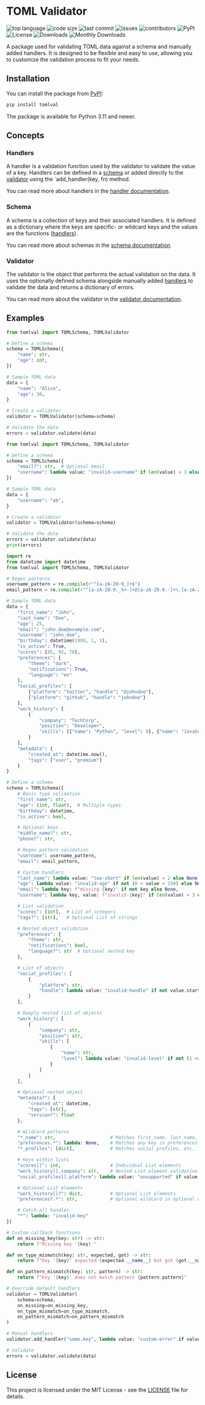 # TOML Validator

![top language](https://img.shields.io/github/languages/top/marcusfrdk/tomlval)
![code size](https://img.shields.io/github/languages/code-size/marcusfrdk/tomlval)
![last commit](https://img.shields.io/github/last-commit/marcusfrdk/tomlval)
![issues](https://img.shields.io/github/issues/marcusfrdk/tomlval)
![contributors](https://img.shields.io/github/contributors/marcusfrdk/tomlval)
![PyPI](https://img.shields.io/pypi/v/tomlval)
![License](https://img.shields.io/github/license/marcusfrdk/tomlval)
![Downloads](https://static.pepy.tech/badge/tomlval)
![Monthly Downloads](https://static.pepy.tech/badge/tomlval/month)

A package used for validating TOML data against a schema and manually added handlers. It is designed to be flexible and easy to use, allowing you to customize the validation process to fit your needs.

## Installation

You can install the package from [PyPI](https://pypi.org/project/tomlval/):

```bash
pip install tomlval
```

The package is available for Python 3.11 and newer.

## Concepts

### Handlers

A handler is a validation function used by the validator to validate the value of a key. Handlers can be defined in a [schema](docs/SCHEMA.md) or added directly to the [validator](docs/VALIDATOR.md) using the `add_handler(key, fn) method.

You can read more about handlers in the [handler documentation](docs/HANDLER.md).

### Schema

A schema is a collection of keys and their associated handlers. It is defined as a dictionary where the keys are specific- or wildcard keys and the values are the functions ([handlers](docs/HANDLER.md)).

You can read more about schemas in the [schema documentation](docs/SCHEMA.md).

### Validator

The validator is the object that performs the actual validation on the data. It uses the optionally defined schema alongside manually added [handlers](docs/HANDLER.md) to validate the data and returns a dictionary of errors.

You can read more about the validator in the [validator documentation](docs/VALIDATOR.md).

## Examples

```python
from tomlval import TOMLSchema, TOMLValidator

# Define a schema
schema = TOMLSchema({
    "name": str,
    "age": int,
})

# Sample TOML data
data = {
    "name": "Alice",
    "age": 30,
}

# Create a validator
validator = TOMLValidator(schema=schema)

# Validate the data
errors = validator.validate(data)
```

```python
from tomlval import TOMLSchema, TOMLValidator

# Define a schema
schema = TOMLSchema({
    "email?": str,  # Optional email
    "username": lambda value: "invalid-username" if len(value) < 3 else None,  # Custom handler
})

# Sample TOML data
data = {
    "username": "ab",
}

# Create a validator
validator = TOMLValidator(schema=schema)

# Validate the data
errors = validator.validate(data)
print(errors)
```

```python
import re
from datetime import datetime
from tomlval import TOMLSchema, TOMLValidator

# Regex patterns
username_pattern = re.compile(r"^[a-zA-Z0-9_]+$")
email_pattern = re.compile(r"^[a-zA-Z0-9._%+-]+@[a-zA-Z0-9.-]+\.[a-zA-Z]{2,}$")

# Sample TOML data
data = {
    "first_name": "John",
    "last_name": "Doe",
    "age": 25,
    "email": "john.doe@example.com",
    "username": "john_doe",
    "birthday": datetime(1999, 1, 1),
    "is_active": True,
    "scores": [85, 92, 78],
    "preferences": {
        "theme": "dark",
        "notifications": True,
        "language": "en"
    },
    "social_profiles": [
        {"platform": "twitter", "handle": "@johndoe"},
        {"platform": "github", "handle": "johndoe"}
    ],
    "work_history": [
        {
            "company": "TechCorp",
            "position": "Developer",
            "skills": [{"name": "Python", "level": 8}, {"name": "JavaScript", "level": 7}]
        }
    ],
    "metadata": {
        "created_at": datetime.now(),
        "tags": ["user", "premium"]
    }
}

# Define a schema
schema = TOMLSchema({
    # Basic type validation
    "first_name": str,
    "age": (int, float),  # Multiple types
    "birthday": datetime,
    "is_active": bool,

    # Optional keys
    "middle_name?": str,
    "phone?": str,

    # Regex pattern validation
    "username": username_pattern,
    "email": email_pattern,

    # Custom handlers
    "last_name": lambda value: "too-short" if len(value) < 2 else None,
    "age": lambda value: "invalid-age" if not (0 < value < 150) else None,
    "email": lambda key: f"missing-{key}" if not key else None,
    "username": lambda key, value: f"invalid-{key}" if len(value) < 3 else None,

    # List validation
    "scores": [int],  # List of integers
    "tags?": [str],   # Optional List of strings

    # Nested object validation
    "preferences": {
        "theme": str,
        "notifications": bool,
        "language?": str  # Optional nested key
    },

    # List of objects
    "social_profiles": [
        {
            "platform": str,
            "handle": lambda value: "invalid-handle" if not value.startswith("@") else None
        }
    ],

    # Deeply nested list of objects
    "work_history": [
        {
            "company": str,
            "position": str,
            "skills": [
                {
                    "name": str,
                    "level": lambda value: "invalid-level" if not (1 <= value <= 10) else None
                }
            ]
        }
    ],

    # Optional nested object
    "metadata?": {
        "created_at": datetime,
        "tags": [str],
        "version?": float
    },

    # Wildcard patterns
    "*_name": str,                    # Matches first_name, last_name, etc.
    "preferences.*": lambda: None,    # Matches any key in preferences
    "*_profiles": [dict],             # Matches social_profiles, etc.

    # Keys within lists
    "scores[]": int,                  # Individual List elements
    "work_history[].company": str,    # Nested List element validation
    "social_profiles[].platform": lambda value: "unsupported" if value not in ["twitter", "github", "linkedin"] else None,

    # Optional List elements
    "work_history[]?": dict,          # Optional List elements
    "preferences?.*": str,            # Optional wildcard in optional object

    # Catch-all handler
    "*": lambda: "invalid-key"
})

# Custom callback functions
def on_missing_key(key: str) -> str:
    return f"Missing key '{key}'"

def on_type_mismatch(key: str, expected, got) -> str:
    return f"Key '{key}' expected {expected.__name__} but got {got.__name__}"

def on_pattern_mismatch(key: str, pattern) -> str:
    return f"Key '{key}' does not match pattern {pattern.pattern}"

# Override default handlers
validator = TOMLValidator(
    schema=schema,
    on_missing=on_missing_key,
    on_type_mismatch=on_type_mismatch,
    on_pattern_mismatch=on_pattern_mismatch
)

# Manual handlers
validator.add_handler("some.key", lambda value: "custom-error" if value == "invalid" else None)

# Validate
errors = validator.validate(data)
```

## License

This project is licensed under the MIT License - see the [LICENSE](LICENSE) file for details.
